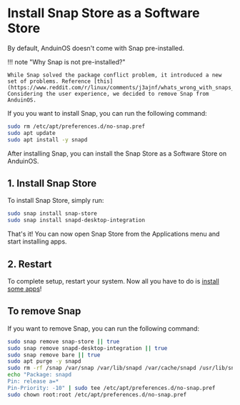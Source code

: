 # Install Snap Store as a Software Store

By default, AnduinOS doesn't come with Snap pre-installed.

!!! note "Why Snap is not pre-installed?"

    While Snap solved the package conflict problem, it introduced a new set of problems. Reference [this](https://www.reddit.com/r/linux/comments/j3ajnf/whats_wrong_with_snaps_why_so_many_people_hate_it/). Considering the user experience, we decided to remove Snap from AnduinOS.

If you you want to install Snap, you can run the following command:

```bash title="Install Snap"
sudo rm /etc/apt/preferences.d/no-snap.pref
sudo apt update
sudo apt install -y snapd
```

After installing Snap, you can install the Snap Store as a Software Store on AnduinOS.

## 1. Install Snap Store

To install Snap Store, simply run:

```bash
sudo snap install snap-store
sudo snap install snapd-desktop-integration
```

That's it! You can now open Snap Store from the Applications menu and start installing apps.

## 2. Restart

To complete setup, restart your system. Now all you have to do is [install some apps](https://snapcraft.io/store)!

## To remove Snap

If you want to remove Snap, you can run the following command:

```bash title="Remove Snap"
sudo snap remove snap-store || true
sudo snap remove snapd-desktop-integration || true
sudo snap remove bare || true
sudo apt purge -y snapd
sudo rm -rf /snap /var/snap /var/lib/snapd /var/cache/snapd /usr/lib/snapd ~/snap
echo "Package: snapd
Pin: release a=*
Pin-Priority: -10" | sudo tee /etc/apt/preferences.d/no-snap.pref
sudo chown root:root /etc/apt/preferences.d/no-snap.pref
```
